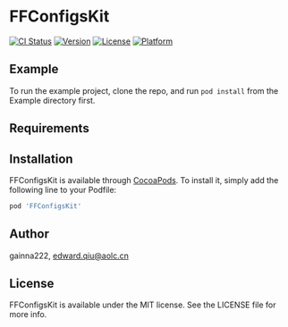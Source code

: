 # FFConfigsKit

[![CI Status](http://img.shields.io/travis/gainna222/FFConfigsKit.svg?style=flat)](https://travis-ci.org/gainna222/FFConfigsKit)
[![Version](https://img.shields.io/cocoapods/v/FFConfigsKit.svg?style=flat)](http://cocoapods.org/pods/FFConfigsKit)
[![License](https://img.shields.io/cocoapods/l/FFConfigsKit.svg?style=flat)](http://cocoapods.org/pods/FFConfigsKit)
[![Platform](https://img.shields.io/cocoapods/p/FFConfigsKit.svg?style=flat)](http://cocoapods.org/pods/FFConfigsKit)

## Example

To run the example project, clone the repo, and run `pod install` from the Example directory first.

## Requirements

## Installation

FFConfigsKit is available through [CocoaPods](http://cocoapods.org). To install
it, simply add the following line to your Podfile:

```ruby
pod 'FFConfigsKit'
```

## Author

gainna222, edward.qiu@aolc.cn

## License

FFConfigsKit is available under the MIT license. See the LICENSE file for more info.
